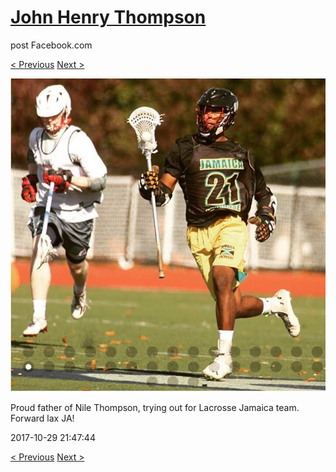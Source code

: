 # [John Henry Thompson](../README.md)
post Facebook.com

[< Previous](2017-10-31-3.md) [Next >](2017-10-29-2.md)

[![](../media/2017-10-29/Timeline-Photos-Proud-father-of-Nile-Thompson-trying-out-for-Lac.jpg)](../README.md)

Proud father of Nile Thompson, trying out for Lacrosse Jamaica team. Forward lax JA!

2017-10-29 21:47:44

[< Previous](2017-10-31-3.md) [Next >](2017-10-29-2.md)